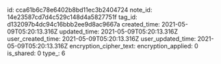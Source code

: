 id: cca61b6c78e6402b8bd11ec3b2404724
note_id: 14e23587cd7d4c529c148d4a5827751f
tag_id: d132097b4dc94c16bbb2ee9d8ac9667a
created_time: 2021-05-09T05:20:13.316Z
updated_time: 2021-05-09T05:20:13.316Z
user_created_time: 2021-05-09T05:20:13.316Z
user_updated_time: 2021-05-09T05:20:13.316Z
encryption_cipher_text: 
encryption_applied: 0
is_shared: 0
type_: 6